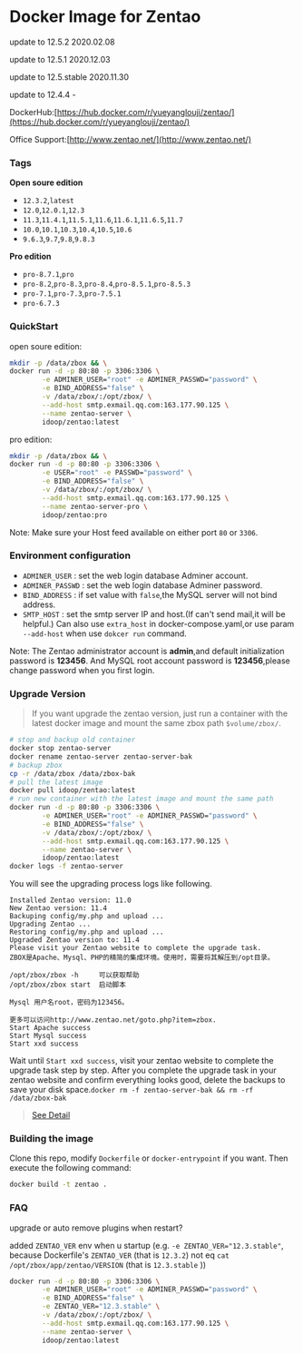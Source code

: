 # Docker Image for Zentao

update to 12.5.2  2020.02.08

update to 12.5.1  2020.12.03

update to 12.5.stable  2020.11.30

update to 12.4.4 -

DockerHub:[https://hub.docker.com/r/yueyanglouji/zentao/](https://hub.docker.com/r/yueyanglouji/zentao/)

Office Support:[http://www.zentao.net/](http://www.zentao.net/)
### Tags

**Open soure edition**

- `12.3.2`,`latest`
- `12.0`,`12.0.1`,`12.3`
- `11.3`,`11.4.1`,`11.5.1`,`11.6`,`11.6.1`,`11.6.5`,`11.7`
- `10.0`,`10.1`,`10.3`,`10.4`,`10.5`,`10.6`
- `9.6.3`,`9.7`,`9.8`,`9.8.3`

**Pro edition**

- `pro-8.7.1`,`pro`
- `pro-8.2`,`pro-8.3`,`pro-8.4`,`pro-8.5.1`,`pro-8.5.3`
- `pro-7.1`,`pro-7.3`,`pro-7.5.1`
- `pro-6.7.3`

### QuickStart

open soure edition:
``` bash
mkdir -p /data/zbox && \
docker run -d -p 80:80 -p 3306:3306 \
        -e ADMINER_USER="root" -e ADMINER_PASSWD="password" \
        -e BIND_ADDRESS="false" \
        -v /data/zbox/:/opt/zbox/ \
        --add-host smtp.exmail.qq.com:163.177.90.125 \
        --name zentao-server \
        idoop/zentao:latest
```

pro edition:
``` bash
mkdir -p /data/zbox && \
docker run -d -p 80:80 -p 3306:3306 \
        -e USER="root" -e PASSWD="password" \
        -e BIND_ADDRESS="false" \
        -v /data/zbox/:/opt/zbox/ \
        --add-host smtp.exmail.qq.com:163.177.90.125 \
        --name zentao-server-pro \
        idoop/zentao:pro
```

Note: Make sure your Host feed available on either port `80` or `3306`.

### Environment configuration

* `ADMINER_USER` : set the web login database Adminer account.
* `ADMINER_PASSWD` : set the web login database Adminer password. 
* `BIND_ADDRESS` : if set value with `false`,the MySQL server will not bind address.
* `SMTP_HOST` : set the smtp server IP and host.(If can't send mail,it will be helpful.) Can also use `extra_host` in docker-compose.yaml,or use param `--add-host` when use `dokcer run` command.

Note: The Zentao administrator account is **admin**,and default initialization password is **123456**.
      And MySQL root account password is **123456**,please change password when you first login.

### Upgrade Version

> If you want upgrade the zentao version, just run a container with the latest docker image and mount the same zbox path `$volume/zbox/`.

``` bash
# stop and backup old container
docker stop zentao-server
docker rename zentao-server zentao-server-bak
# backup zbox
cp -r /data/zbox /data/zbox-bak
# pull the latest image
docker pull idoop/zentao:latest
# run new container with the latest image and mount the same path
docker run -d -p 80:80 -p 3306:3306 \
        -e ADMINER_USER="root" -e ADMINER_PASSWD="password" \
        -e BIND_ADDRESS="false" \
        -v /data/zbox/:/opt/zbox/ \
        --add-host smtp.exmail.qq.com:163.177.90.125 \
        --name zentao-server \
        idoop/zentao:latest
docker logs -f zentao-server
```
You will see the upgrading process logs like following.
```
Installed Zentao version: 11.0
New Zentao version: 11.4
Backuping config/my.php and upload ...
Upgrading Zentao ...
Restoring config/my.php and upload ...
Upgraded Zentao version to: 11.4
Please visit your Zentao website to complete the upgrade task.
ZBOX是Apache、Mysql、PHP的精简的集成环境。使用时，需要将其解压到/opt目录。

/opt/zbox/zbox -h     可以获取帮助
/opt/zbox/zbox start  启动脚本

Mysql 用户名root，密码为123456。

更多可以访问http://www.zentao.net/goto.php?item=zbox.
Start Apache success
Start Mysql success
Start xxd success
```

Wait until `Start xxd success`, visit your zentao website to complete the upgrade task step by step.
After you complete the upgrade task in your zentao website and confirm everything looks good, delete the backups to save your disk space.`docker rm -f zentao-server-bak && rm -rf /data/zbox-bak`
> [See Detail](https://www.zentao.net/book/zentaopmshelp/67.html)

### Building the image

Clone this repo, modify `Dockerfile` or `docker-entrypoint` if you want.
Then execute the following command:

``` bash
docker build -t zentao .
```

### FAQ
upgrade or auto remove plugins when restart?

added `ZENTAO_VER` env when u startup (e.g. `-e ZENTAO_VER="12.3.stable"`, because Dockerfile's `ZENTAO_VER` (that is `12.3.2`) not eq `cat /opt/zbox/app/zentao/VERSION` (that is `12.3.stable` ))

```bash
docker run -d -p 80:80 -p 3306:3306 \
        -e ADMINER_USER="root" -e ADMINER_PASSWD="password" \
        -e BIND_ADDRESS="false" \
        -e ZENTAO_VER="12.3.stable" \
        -v /data/zbox/:/opt/zbox/ \
        --add-host smtp.exmail.qq.com:163.177.90.125 \
        --name zentao-server \
        idoop/zentao:latest
```
